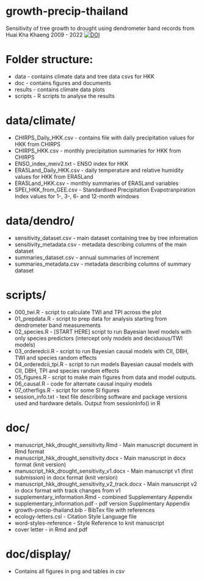 # growth-precip-thailand
Sensitivity of tree growth to drought using dendrometer band records from Huai Kha Khaeng
2009 - 2022
[![DOI](https://zenodo.org/badge/816825930.svg)](https://doi.org/10.5281/zenodo.15777974)

# Folder structure:

- data - contains climate data and tree data csvs for HKK
- doc - contains figures and documents
- results - contains climate data plots
- scripts - R scripts to analyse the results

# data/climate/
- CHIRPS_Daily_HKK.csv - contains file with daily precipitation values for HKK from CHIRPS 
- CHIRPS_HKK.csv - monthly precipitation summaries for HKK from CHIRPS
- ENSO_index_meiv2.txt - ENSO index for HKK
- ERA5Land_Daily_HKK.csv - daily temperature and relative humidity values for HKK from ERA5Land
- ERA5Land_HKK.csv - monthly summaries of ERA5Land variables
- SPEI_HKK_from_GEE.csv - Standardised Precipitation Evapotranpiration Index values for 1-, 3-, 6- and 12-month windows

# data/dendro/
- sensitivity_dataset.csv - main dataset containing tree by tree information
- sensitivity_metadata.csv - metadata describing columns of the main dataset
- summaries_dataset.csv - annual summaries of increment
- summaries_metadata.csv - metadata describing columns of summary dataset

# scripts/
- 000_twi.R - script to calculate TWI and TPI across the plot
- 01_prepdata.R - script to prep data for analysis starting from dendrometer band measurements
- 02_species.R - [START HERE] script to run Bayesian level models with only species predictors (intercept only models and deciduous/TWI models)
- 03_orderedcii.R - script to run Bayesian causal models with CII, DBH, TWI and species random effects
- 04_orderedcii_tpi.R - script to run models Bayesian causal models with CII, DBH, TPI and species random effects
- 05_figures.R - script to make main figures from data and model outputs.
- 06_causal.R - code for alternate causal inquiry models
- 07_otherfigs.R - script for some SI figures
- session_info.txt - text file describing software and package versions used and hardware details. Output from sessionInfo() in R

# doc/
- manuscript_hkk_drought_sensitivity.Rmd - Main manuscript document in Rmd format
- manuscript_hkk_drought_sensitivity.docx - Main manuscript in docx format (knit version)
- manuscript_hkk_drought_sensitivity_v1.docx - Main manuscript v1 (first submission) in docx format (knit version)
- manuscript_hkk_drought_sensitivity_v2_track.docx - Main manuscript v2 in docx format with track changes from v1
- supplementary_information.Rmd - combined Supplementary Appendix
- supplementary_information.pdf - pdf version Supplmentary Appendix
- growth-precip-thailand.bib - BibTex file with references
- ecology-letters.csl - Citation Style Language file
- word-styles-reference - Style Reference to knit manuscript
- cover letter - in Rmd and pdf

# doc/display/
- Contains all figures in png and tables in csv




